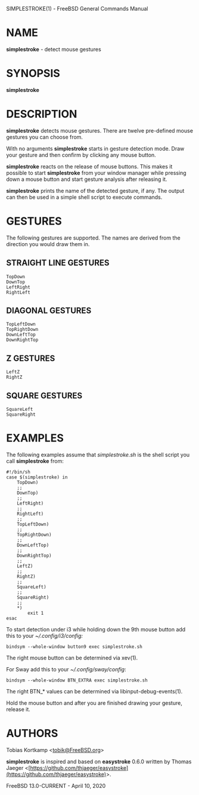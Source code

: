 SIMPLESTROKE(1) - FreeBSD General Commands Manual

# NAME

**simplestroke** - detect mouse gestures

# SYNOPSIS

**simplestroke**

# DESCRIPTION

**simplestroke**
detects mouse gestures.  There are twelve pre-defined mouse gestures
you can choose from.

With no arguments
**simplestroke**
starts in gesture detection mode.  Draw your gesture and then confirm by
clicking any mouse button.

**simplestroke**
reacts on the release of mouse buttons.  This makes it possible to
start
**simplestroke**
from your window manager while pressing down a mouse button and start
gesture analysis after releasing it.

**simplestroke**
prints the name of the detected gesture, if any.  The output can then
be used in a simple shell script to execute commands.

# GESTURES

The following gestures are supported.  The names are derived from the
direction you would draw them in.

## STRAIGHT LINE GESTURES

	TopDown
	DownTop
	LeftRight
	RightLeft

## DIAGONAL GESTURES

	TopLeftDown
	TopRightDown
	DownLeftTop
	DownRightTop

## Z GESTURES

	LeftZ
	RightZ

## SQUARE GESTURES

	SquareLeft
	SquareRight

# EXAMPLES

The following examples assume that
*simplestroke.sh*
is the shell script you call
**simplestroke**
from:

	#!/bin/sh
	case $(simplestroke) in
	    TopDown)
	    ;;
	    DownTop)
	    ;;
	    LeftRight)
	    ;;
	    RightLeft)
	    ;;
	    TopLeftDown)
	    ;;
	    TopRightDown)
	    ;;
	    DownLeftTop)
	    ;;
	    DownRightTop)
	    ;;
	    LeftZ)
	    ;;
	    RightZ)
	    ;;
	    SquareLeft)
	    ;;
	    SquareRight)
	    ;;
	    *)
	        exit 1
	esac

To start detection under i3 while holding down the 9th mouse button
add this to your
*~/.config/i3/config:*

	bindsym --whole-window button9 exec simplestroke.sh

The right mouse button can be determined via
xev(1).

For Sway add this to your
*~/.config/sway/config*:

	bindsym --whole-window BTN_EXTRA exec simplestroke.sh

The right BTN\_\* values can be determined via
libinput-debug-events(1).

Hold the mouse button and after you are finished drawing your gesture,
release it.

# AUTHORS

Tobias Kortkamp &lt;[tobik@FreeBSD.org](mailto:tobik@FreeBSD.org)&gt;

**simplestroke**
is inspired and based on **easystroke** 0.6.0 written by Thomas Jaeger
&lt;[https://github.com/thjaeger/easystroke](https://github.com/thjaeger/easystroke)&gt;.

FreeBSD 13.0-CURRENT - April 10, 2020
